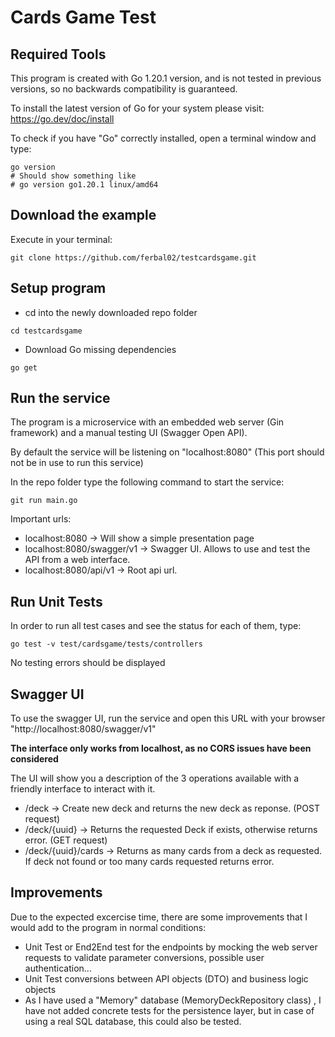 # Cards Game Test

## Required Tools
This program is created with Go 1.20.1 version, and is not tested in previous versions, so no backwards compatibility is guaranteed.

To install the latest version of Go for your system please visit:
https://go.dev/doc/install

To check if you have "Go" correctly installed, open a terminal window and type:
```
go version
# Should show something like
# go version go1.20.1 linux/amd64
```

## Download the example

Execute in your terminal:
```
git clone https://github.com/ferbal02/testcardsgame.git
```

## Setup program

- cd into the newly downloaded repo folder
```
cd testcardsgame
```
- Download Go missing dependencies
```
go get
```

## Run the service

The program is a microservice with an embedded web server (Gin framework) and a manual testing UI (Swagger Open API).

By default the service will be listening on "localhost:8080" (This port should not be in use to run this service)

In the repo folder type the following command to start the service:
```
git run main.go
```
Important urls:
- localhost:8080 -> Will show a simple presentation page
- localhost:8080/swagger/v1 -> Swagger UI. Allows to use and test the API from a web interface.
- localhost:8080/api/v1 -> Root api url.

## Run Unit Tests

In order to run all test cases and see the status for each of them, type:
```
go test -v test/cardsgame/tests/controllers
```
No testing errors should be displayed

## Swagger UI
To use the swagger UI, run the service and open this URL with your browser "http://localhost:8080/swagger/v1"

**The interface only works from localhost, as no CORS issues have been considered**

The UI will show you a description of the 3 operations available with a friendly interface to interact with it.
- /deck -> Create new deck  and returns the new deck as reponse. (POST request)
- /deck/{uuid} -> Returns the requested Deck if exists, otherwise returns error. (GET request)
- /deck/{uuid}/cards -> Returns as many cards from a deck as requested. If deck not found or too many cards requested returns error.

## Improvements
Due to the expected excercise time, there are some improvements that I would add to the program in normal conditions:
- Unit Test or End2End test for the endpoints by mocking the web server requests to validate parameter conversions, possible user authentication...
- Unit Test conversions between API objects (DTO) and business logic objects
- As I have used a "Memory" database (MemoryDeckRepository class) , I have not added concrete tests for the persistence layer, but
in case of using a real SQL database, this could also be tested.


